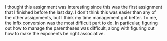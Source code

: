 I thought this assignment was interesting since this was the first assignment that I finished before the last day. I don't think this was easier than any of the other assignments, but I think my time management got better. To me, the infix conversion was the most difficult part to do. In particular, figuring out how to manage the parentheses was difficult, along with figuring out how to make the exponents be right associative.